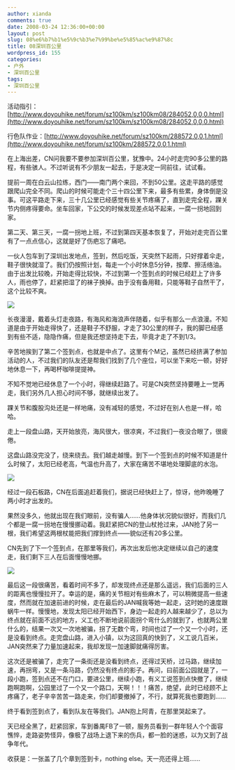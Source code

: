 ```yaml
---
author: xianda
comments: true
date: 2008-03-24 12:36:00+00:00
layout: post
slug: 08%e6%b7%b1%e5%9c%b3%e7%99%be%e5%85%ac%e9%87%8c
title: 08深圳百公里
wordpress_id: 155
categories:
- 户外
- 深圳百公里
tags:
- 深圳百公里
---
```


活动指引：[http://www.doyouhike.net/forum/sz100km/sz100km08/284052,0,0,0.html](http://www.doyouhike.net/forum/sz100km/sz100km08/284052,0,0,0.html)

 

行色队作业：[http://www.doyouhike.net/forum/sz100km/288572,0,0,1.html](http://www.doyouhike.net/forum/sz100km/288572,0,0,1.html)

 

在上海出差，CN问我要不要参加深圳百公里，犹豫中。24小时走完90多公里的路程，有些骇人。不过听说有不少朋友一起去，于是决定一同前往，试试看。

 

提前一周在白云山拉练，西门——南门两个来回，不到50公里。这走平路的感觉跟爬山完全不同。爬山的时候可能走个三十四公里下来，最多有些累，身体倒是没事。可这平路走下来，三十几公里已经感觉有些关节疼痛了，直到走完全程，踝关节内侧疼得要命。坐车回家，下公交的时候发现差点站不起来，一腐一拐地回到家。

 

第二天、第三天，一腐一拐地上班，不过到第四天基本恢复了，开始对走完百公里有了一点点信心，这就是好了伤疤忘了痛吧。

 

一伙人包车到了深圳出发地点，签到，然后吃饭，天突然下起雨，只好撑着伞走，鞋子很快就湿了。我们仍按照计划，每走一个小时休息5分钟，按摩、擦活络油。由于出发比较晚，开始走得比较快，不过到第一个签到点的时候已经赶上了许多人，雨也停了，赶紧把湿了的袜子换掉。由于没有备用鞋，只能等鞋子自然干了，这个比较不爽。

 

![](http://public.blu.livefilestore.com/y1p8mSlDlpd6asgew0Nw7KKx8n-7uyTMNJ93ewB_KrAod2F2em6KcN3_noI865VxukuwNPQCwGVD8Zc29eX_QfYLA/a5321ddd612816630963a3ed39e8394d.jpg)

 

长夜漫漫，戴着头灯走夜路，有海风和海浪声伴随着，似乎有那么一点浪漫。不知道是由于开始走得快了，还是鞋子不舒服，才走了30公里的样子，我的脚已经感到有些不适，隐隐作痛，但是我还想坚持走下去，毕竟才走了不到1/3。

<!-- more -->  

辛苦地挨到了第二个签到点，也就是中点了。这里有个M记，虽然已经挤满了参加活动的人，不过我们的队友还是帮我们找到了几个座位，可以坐下来吃一顿，好好地休息一下，再喝杯咖啡提提神。

 

不知不觉地已经休息了一个小时，得继续赶路了。可是CN突然坚持要睡上一觉再走，我们另外几人担心时间不够，就继续出发了。

 

踝关节和腹股沟处还是一样地痛，没有减轻的感觉，不过好在别人也是一样，哈哈。

 

走上一段盘山路，天开始放亮，海风很大，很凉爽，不过我们一夜没合眼了，很疲倦。

 

这盘山路没完没了，绕来绕去。我们越走越慢。到下一个签到点的时候不知道是什么时候了，太阳已经老高，气温也升高了，大家在痛苦不堪地处理脚底的水泡。

 

![](http://public.blu.livefilestore.com/y1povkwf6iPcXYWVvF2b3NFPevG4quGGExj6wsjYaU823M0MGm0WZeHCuSd39757-NJkflal07AOo8zu73LyvPcVw/bbc7138b48e8d17d9525bb3e599ea10a.jpg)

 

经过一段石板路，CN在后面追赶着我们，据说已经快赶上了，惊讶，他昨晚睡了两小时才出发的。

 

 

果然没多久，他就出现在我们眼前，没有骗人……他身体状况貌似很好，而我们几个都是一腐一拐地在慢慢挪动着。我赶紧把CN的登山杖抢过来，JAN抢了另一根，我们希望这两根杖能把我们撑到终点——貌似还有20多公里。

 

CN先到了下一个签到点，在那里等我们，再次出发后他决定继续以自己的速度走，我们剩下三人在后面慢慢地挪。

 

![](http://public.blu.livefilestore.com/y1pIxnpJIv7BuInr_gUTO3h37Ec8vsrRt9I0xK4DJSUlzjESASmeWE0bituTWcmMT7tKcL_HhLSqi-iFN6vv53heg/a87230ea22869adca1fc6699703c36fc.jpg)

 

最后这一段很痛苦，看着时间不多了，却发现终点还是那么遥远，我们后面的三人的距离也慢慢拉开了。幸运的是，痛的关节相对有些麻木了，可以稍微提高一些速度，然而就在加速前进的时候，走在最后的JAN喊我等她一起走，这时她的速度跟蜗牛一样。慢慢地，发现太阳已经开始西下，身边一起走的人越来越少了，总以为终点就在前面不远的地方，义工也不断地说前面拐个弯什么的就到了，也就两公里什么的，结果一次又一次地被骗，拐了无数个弯，时间也过了一个又一个小时，还是没看到终点。走完盘山路，进入小镇，以为这回真的快到了，义工说几百米，JAN突然来了力量加速起来，我却发现一加速脚就痛得厉害。

 

这次还是被骗了，走完了一条街还是没看到终点，还得过天桥，过马路，继续加速，再拐弯，又是一条马路，仍然没有终点的影子。再问，曰前面公园就是了，一段小跑，签到点还不在门口，要进公里，继续小跑，有义工说签到点快撤了，继续跑啊跑啊，公园里过了一个又一个路口，天啊！！！痛苦，绝望，此时已经顾不上疼痛了，老子辛辛苦苦一路走来，你们却要撤掉了，不行，就算死我也要跑到……

 

终于看到签到点了，看到队友在等我们。JAN抱上阿青，在那里哭起来了。

 

天已经全黑了，赶紧回家，车到番禺FB了一顿，服务员看到一群年轻人个个面容憔悴，走路姿势怪异，像极了战场上退下来的伤兵，都一脸的迷惑，以为又到了战争年代。

 

收获是：一张盖了几个章到签到卡，nothing else。天一亮还得上班……
